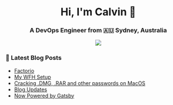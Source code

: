 <h1 align="center">Hi, I'm Calvin 👋</h1>
<h3 align="center">A DevOps Engineer from 🇦🇺 Sydney, Australia</h3>

<p align='center'>
<a href="https://www.linkedin.com/in/c-bui/"><img src="https://img.shields.io/badge/-c–bui-0077B5?style=flat-square&labelColor=0077B5&logo=LinkedIn&link=https://www.linkedin.com/in/c-bui"></a>
</p>

### 📖 Latest Blog Posts

<!-- BLOG-POST-LIST:START -->
- [Factorio](https://calvin.me/factorio)
- [My WFH Setup](https://calvin.me/my-wfh-setup)
- [Cracking .DMG, .RAR and other passwords on MacOS](https://calvin.me/cracking-passwords-on-macos)
- [Blog Updates](https://calvin.me/gatsby-updates)
- [Now Powered by Gatsby](https://calvin.me/now-powered-by-gatsby)
<!-- BLOG-POST-LIST:END -->
